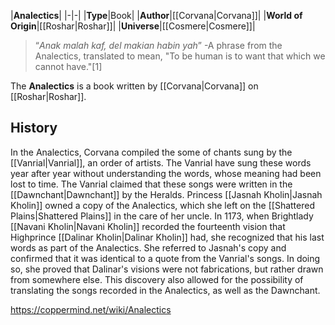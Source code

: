 |**Analectics**|
|-|-|
|**Type**|Book|
|**Author**|[[Corvana\|Corvana]]|
|**World of Origin**|[[Roshar\|Roshar]]|
|**Universe**|[[Cosmere\|Cosmere]]|

>“*Anak malah kaf, del makian habin yah*”
\-A phrase from the Analectics, translated to mean, "To be human is to want that which we cannot have."[1]


The **Analectics** is a book written by [[Corvana\|Corvana]] on [[Roshar\|Roshar]].

## History
In the Analectics, Corvana compiled the some of chants sung by the [[Vanrial\|Vanrial]], an order of artists. The Vanrial have sung these words year after year without understanding the words, whose meaning had been lost to time. The Vanrial claimed that these songs were written in the [[Dawnchant\|Dawnchant]] by the Heralds.
Princess [[Jasnah Kholin\|Jasnah Kholin]] owned a copy of the Analectics, which she left on the [[Shattered Plains\|Shattered Plains]] in the care of her uncle. In 1173, when Brightlady [[Navani Kholin\|Navani Kholin]] recorded the fourteenth vision that Highprince [[Dalinar Kholin\|Dalinar Kholin]] had, she recognized that his last words as part of the Analectics. She referred to Jasnah's copy and confirmed that it was identical to a quote from the Vanrial's songs. In doing so, she proved that Dalinar's visions were not fabrications, but rather drawn from somewhere else. This discovery also allowed for the possibility of translating the songs recorded in the Analectics, as well as the Dawnchant.



https://coppermind.net/wiki/Analectics